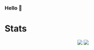 ### Hello 👋

# Stats
<p align="center">
    <img src="https://github-readme-stats.vercel.app/api?username=Ficelloo&show_icons=true&theme=tokyonight">
    <img src="https://github-readme-stats.vercel.app/api/top-langs/?username=Ficelloo&hide=html&theme=graywhite&layout=compact&hide_border=true">
</p>
